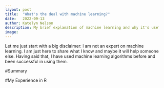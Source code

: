 ```yaml
---
layout: post
title:  "What's the deal with machine learning?"
date:   2022-09-13
author: Katelyn Nelson
description: My brief explanation of machine learning and why it's useful
image: 
---
```


Let me just start with a big disclaimer: I am not an expert on machine learning. I am just here to share what I know and maybe it will help someone else. Having said that, I have used machine learning algorithms before and been successful in using them.

#Summary

#My Experience in R
